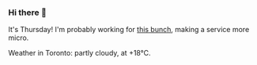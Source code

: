 ### Hi there :wave:

It's Thursday! I'm probably working for [this bunch](https://github.com/kohofinancial), making a service more micro.

Weather in Toronto: partly cloudy, at +18°C.
